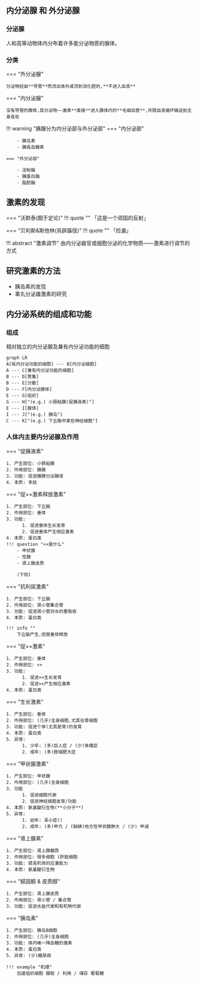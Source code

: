 ## 内分泌腺 和 外分泌腺

### 分泌腺

人和高等动物体内分布着许多能分泌物质的腺体。

### 分类

=== "外分泌腺"

    分泌物经由**导管**而流出体外或流到消化腔的,**不进入血液**

=== "内分泌腺"

    没有导管的腺体,其分泌物——激素**直接**进入腺体内的**毛细血管**,并随血液循环输送到全身各处

!!! warning "胰腺分为内分泌部与外分泌部"
    === "内分泌部"

        - 胰岛素
        - 胰高血糖素

    === "外分泌部"

        - 淀粉酶
        - 胰蛋白酶
        - 脂肪酶


## 激素的发现

=== "沃默泰(囿于定论)"
    !!! quote ""
        「这是一个顽固的反射」

=== "贝利斯&斯他林(另辟蹊径)"
    !!! quote ""
        「捡漏」

!!! abstract "激素调节"
    由内分泌器官或细胞分泌的化学物质——激素进行调节的方式


## 研究激素的方法

- 胰岛素的发现
- 睾丸分泌雄激素的研究

## 内分泌系统的组成和功能

### 组成

相对独立的内分泌腺及兼有内分泌功能的细胞

``` mermaid
graph LR
A[有内分泌功能的细胞] --- B[内分泌细胞]
A --- C[兼有内分泌功能的细胞]
B --- D[聚集]
B --- E[分散]
D --- F[内分泌腺体]
E --- G[组织]
G --- H["(e.g.) 小肠粘膜(促胰液素)"]
E --- I[腺体]
I --- J["(e.g.) 胰岛"]
C --- K["(e.g.) 下丘脑中某些神经细胞"]
```

### 人体内主要内分泌腺及作用

=== "促胰液素"

    1. 产生部位: 小肠粘膜
    2. 作用部位: 胰腺
    3. 功能: 促进胰腺分泌胰液
    4. 本质: 多肽

=== "促××激素释放激素"

    1. 产生部位: 下丘脑
    2. 作用部位: 垂体
    3. 功能:
          1. 促进垂体生长发育
          2. 促进垂体产生相应激素
    4. 本质: 蛋白类
    !!! question "××是什么"
        - 甲状腺
        - 性腺
        - 肾上腺皮质
        
        (下同)

=== "抗利尿激素"

    1. 产生部位: 下丘脑
    2. 作用部位: 肾小管集合管
    3. 功能: 促进肾小管对水的重吸收
    4. 本质: 蛋白类

    !!! info ""
        下丘脑产生,但是垂体释放

=== "促××激素"

    1. 产生部位: 垂体
    2. 作用部位: ××
    3. 功能:
          1. 促进××生长发育
          2. 促进××产生相应激素
    4. 本质: 蛋白类

=== "生长激素"

    1. 产生部位: 垂体
    2. 作用部位: (几乎)全身细胞,尤其在骨细胞
    3. 功能: 促进个体(尤其是骨)的发育
    4. 本质: 蛋白类
    5. 异常:
          1. 少年: (多)巨人症 / (少)侏儒症
          2. 成年: (多)肢端肥大症

=== "甲状腺激素"

    1. 产生部位: 甲状腺
    2. 作用部位: (几乎)全身细胞
    3. 功能
          1. 促进细胞代谢
          2. 促进神经细胞发育/功能
    4. 本质: 氨基酸衍生物(**小分子**)
    5. 异常: 
          1. 幼年: 呆小症()
          2. 成年: (多)甲亢 / (缺碘)地方性甲状腺肿大 / (少) 甲减

=== "肾上腺素"

    1. 产生部位: 肾上腺髓质
    2. 作用部位: 很多细胞 (肝脏细胞
    3. 功能: 提高机体的应激能力
    4. 本质: 氨基酸衍生物

=== "醛固酮 & 皮质醇"
    
    1. 产生部位: 肾上腺皮质
    2. 作用部位: 肾小管 / 集合管
    3. 功能: 促进水盐代谢和有机物代谢

=== "胰岛素"

    1. 产生部位: 胰岛B细胞
    2. 作用部位: (几乎)全身细胞
    3. 功能: 体内唯一降血糖的激素
    4. 本质: 蛋白类
    5. 异常: (少)糖尿病

    !!! example "机理"
        加速组织细胞 摄取 / 利用 / 储存 葡萄糖